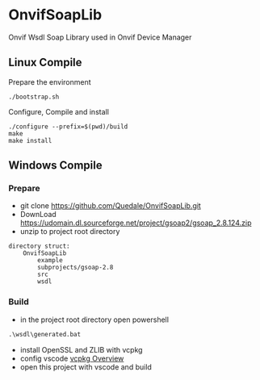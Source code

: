 # OnvifSoapLib
Onvif Wsdl Soap Library used in Onvif Device Manager

## Linux Compile
Prepare the environment
```shell
./bootstrap.sh
```

Configure, Compile and install
```shell
./configure --prefix=$(pwd)/build
make
make install
```

## Windows Compile
### Prepare
- git clone https://github.com/Quedale/OnvifSoapLib.git
- DownLoad https://udomain.dl.sourceforge.net/project/gsoap2/gsoap_2.8.124.zip
- unzip to project root directory  
```
directory struct:  
    OnvifSoapLib  
        example
        subprojects/gsoap-2.8  
        src  
        wsdl  
```
### Build
- in the project root directory open powershell
```cmd
.\wsdl\generated.bat
```
- install OpenSSL and ZLIB with vcpkg  
- config vscode [vcpkg Overview](https://github.com/microsoft/vcpkg/blob/master/README_zh_CN.md)
- open this project with vscode and build

